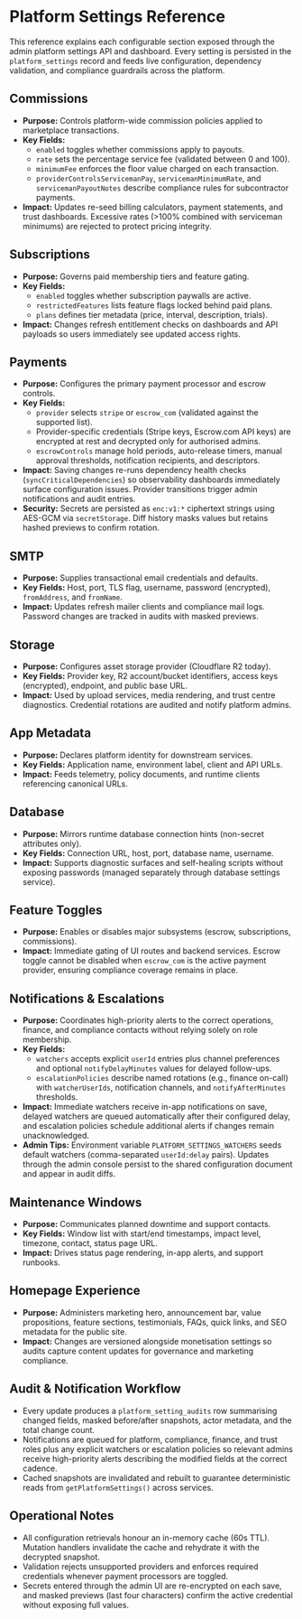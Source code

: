 # Platform Settings Reference

This reference explains each configurable section exposed through the admin platform settings API and dashboard. Every setting is persisted in the `platform_settings` record and feeds live configuration, dependency validation, and compliance guardrails across the platform.

## Commissions
- **Purpose:** Controls platform-wide commission policies applied to marketplace transactions.
- **Key Fields:**
  - `enabled` toggles whether commissions apply to payouts.
  - `rate` sets the percentage service fee (validated between 0 and 100).
  - `minimumFee` enforces the floor value charged on each transaction.
  - `providerControlsServicemanPay`, `servicemanMinimumRate`, and `servicemanPayoutNotes` describe compliance rules for subcontractor payments.
- **Impact:** Updates re-seed billing calculators, payment statements, and trust dashboards. Excessive rates (>100% combined with serviceman minimums) are rejected to protect pricing integrity.

## Subscriptions
- **Purpose:** Governs paid membership tiers and feature gating.
- **Key Fields:**
  - `enabled` toggles whether subscription paywalls are active.
  - `restrictedFeatures` lists feature flags locked behind paid plans.
  - `plans` defines tier metadata (price, interval, description, trials).
- **Impact:** Changes refresh entitlement checks on dashboards and API payloads so users immediately see updated access rights.

## Payments
- **Purpose:** Configures the primary payment processor and escrow controls.
- **Key Fields:**
  - `provider` selects `stripe` or `escrow_com` (validated against the supported list).
  - Provider-specific credentials (Stripe keys, Escrow.com API keys) are encrypted at rest and decrypted only for authorised admins.
  - `escrowControls` manage hold periods, auto-release timers, manual approval thresholds, notification recipients, and descriptors.
- **Impact:** Saving changes re-runs dependency health checks (`syncCriticalDependencies`) so observability dashboards immediately surface configuration issues. Provider transitions trigger admin notifications and audit entries.
- **Security:** Secrets are persisted as `enc:v1:*` ciphertext strings using AES-GCM via `secretStorage`. Diff history masks values but retains hashed previews to confirm rotation.

## SMTP
- **Purpose:** Supplies transactional email credentials and defaults.
- **Key Fields:** Host, port, TLS flag, username, password (encrypted), `fromAddress`, and `fromName`.
- **Impact:** Updates refresh mailer clients and compliance mail logs. Password changes are tracked in audits with masked previews.

## Storage
- **Purpose:** Configures asset storage provider (Cloudflare R2 today).
- **Key Fields:** Provider key, R2 account/bucket identifiers, access keys (encrypted), endpoint, and public base URL.
- **Impact:** Used by upload services, media rendering, and trust centre diagnostics. Credential rotations are audited and notify platform admins.

## App Metadata
- **Purpose:** Declares platform identity for downstream services.
- **Key Fields:** Application name, environment label, client and API URLs.
- **Impact:** Feeds telemetry, policy documents, and runtime clients referencing canonical URLs.

## Database
- **Purpose:** Mirrors runtime database connection hints (non-secret attributes only).
- **Key Fields:** Connection URL, host, port, database name, username.
- **Impact:** Supports diagnostic surfaces and self-healing scripts without exposing passwords (managed separately through database settings service).

## Feature Toggles
- **Purpose:** Enables or disables major subsystems (escrow, subscriptions, commissions).
- **Impact:** Immediate gating of UI routes and backend services. Escrow toggle cannot be disabled when `escrow_com` is the active payment provider, ensuring compliance coverage remains in place.

## Notifications & Escalations
- **Purpose:** Coordinates high-priority alerts to the correct operations, finance, and compliance contacts without relying solely on role membership.
- **Key Fields:**
  - `watchers` accepts explicit `userId` entries plus channel preferences and optional `notifyDelayMinutes` values for delayed follow-ups.
  - `escalationPolicies` describe named rotations (e.g., finance on-call) with `watcherUserIds`, notification channels, and `notifyAfterMinutes` thresholds.
- **Impact:** Immediate watchers receive in-app notifications on save, delayed watchers are queued automatically after their configured delay, and escalation policies schedule additional alerts if changes remain unacknowledged.
- **Admin Tips:** Environment variable `PLATFORM_SETTINGS_WATCHERS` seeds default watchers (comma-separated `userId:delay` pairs). Updates through the admin console persist to the shared configuration document and appear in audit diffs.

## Maintenance Windows
- **Purpose:** Communicates planned downtime and support contacts.
- **Key Fields:** Window list with start/end timestamps, impact level, timezone, contact, status page URL.
- **Impact:** Drives status page rendering, in-app alerts, and support runbooks.

## Homepage Experience
- **Purpose:** Administers marketing hero, announcement bar, value propositions, feature sections, testimonials, FAQs, quick links, and SEO metadata for the public site.
- **Impact:** Changes are versioned alongside monetisation settings so audits capture content updates for governance and marketing compliance.

## Audit & Notification Workflow
- Every update produces a `platform_setting_audits` row summarising changed fields, masked before/after snapshots, actor metadata, and the total change count.
- Notifications are queued for platform, compliance, finance, and trust roles plus any explicit watchers or escalation policies so relevant admins receive high-priority alerts describing the modified fields at the correct cadence.
- Cached snapshots are invalidated and rebuilt to guarantee deterministic reads from `getPlatformSettings()` across services.

## Operational Notes
- All configuration retrievals honour an in-memory cache (60s TTL). Mutation handlers invalidate the cache and rehydrate it with the decrypted snapshot.
- Validation rejects unsupported providers and enforces required credentials whenever payment processors are toggled.
- Secrets entered through the admin UI are re-encrypted on each save, and masked previews (last four characters) confirm the active credential without exposing full values.
